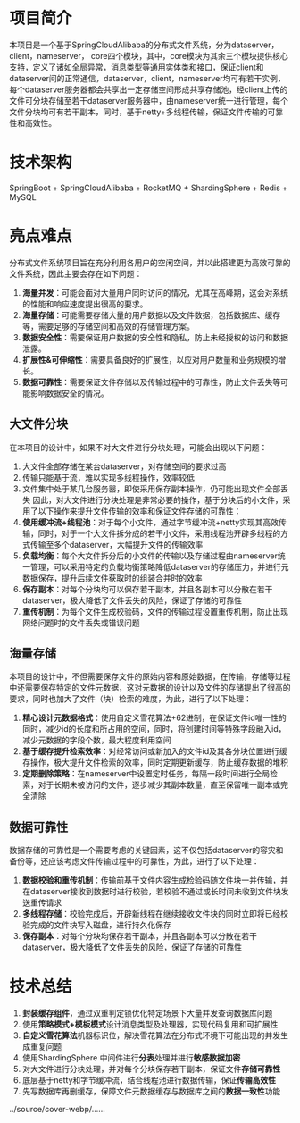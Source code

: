 # 项目简介
本项目是一个基于SpringCloudAlibaba的分布式文件系统，分为dataserver，client，nameserver， core四个模块，其中，core模块为其余三个模块提供核心支持，定义了诸如全局异常，消息类型等通用实体类和接口，保证client和dataserver间的正常通信，dataserver，client，nameserver均可有若干实例，每个dataserver服务器都会共享出一定存储空间形成共享存储池，经client上传的文件可分块存储至若干dataserver服务器中，由nameserver统一进行管理，每个文件分块均可有若干副本，同时，基于netty+多线程传输，保证文件传输的可靠性和高效性。
# 技术架构
SpringBoot + SpringCloudAlibaba + RocketMQ + ShardingSphere + Redis + MySQL 
# 亮点难点  
分布式文件系统项目旨在充分利用各用户的空闲空间，并以此搭建更为高效可靠的文件系统，因此主要会存在如下问题：
1. **海量并发**：可能会面对大量用户同时访问的情况，尤其在高峰期，这会对系统的性能和响应速度提出很高的要求。  
2. **海量存储**：可能需要存储大量的用户数据以及文件数据，包括数据库、缓存等，需要足够的存储空间和高效的存储管理方案。  
3. **数据安全性**：需要保证用户数据的安全性和隐私，防止未经授权的访问和数据泄露。  
4. **扩展性&可伸缩性**：需要具备良好的扩展性，以应对用户数量和业务规模的增长。 
5. **数据可靠性**：需要保证文件存储以及传输过程中的可靠性，防止文件丢失等可能影响数据安全的情况。
## 大文件分块
在本项目的设计中，如果不对大文件进行分块处理，可能会出现以下问题：
1. 大文件全部存储在某台dataserver，对存储空间的要求过高
2. 传输只能基于流，难以实现多线程操作，效率较低
3. 文件集中处于某几台服务器，即使采用保存副本操作，仍可能出现文件全部丢失
因此，对大文件进行分块处理是非常必要的操作，基于分块后的小文件，采用了以下操作来提升文件传输的效率和保证文件存储的可靠性：
1. **使用缓冲流+线程池**：对于每个小文件，通过字节缓冲流+netty实现其高效传输，同时，对于一个大文件拆分成的若干小文件，采用线程池开辟多线程的方式传输至多个dataserver，大幅提升文件的传输效率
2. **负载均衡**：每个大文件拆分后的小文件的传输以及存储过程由nameserver统一管理，可以采用特定的负载均衡策略降低dataserver的存储压力，并进行元数据保存，提升后续文件获取时的组装合并时的效率
3. **保存副本**：对每个分块均可以保存若干副本，并且各副本可以分散在若干dataserver，极大降低了文件丢失的风险，保证了存储的可靠性
4. **重传机制**：为每个文件生成校验码，文件的传输过程设置重传机制，防止出现网络问题时的文件丢失或错误问题
## 海量存储
本项目的设计中，不但需要保存文件的原始内容和原始数据，在传输，存储等过程中还需要保存特定的文件元数据，这对元数据的设计以及文件的存储提出了很高的要求，同时也加大了文件（块）检索的难度，为此，进行了以下处理：
1. **精心设计元数据格式**：使用自定义雪花算法+62进制，在保证文件id唯一性的同时，减少id的长度和所占用的空间，同时，将创建时间等特殊字段融入id，减少元数据的字段个数，最大程度利用空间
2. **基于缓存提升检索效率**：对经常访问或新加入的文件id及其各分块位置进行缓存操作，极大提升文件检索的效率，同时定期更新缓存，防止缓存数据的堆积
3. **定期删除策略**：在nameserver中设置定时任务，每隔一段时间进行全局检索，对于长期未被访问的文件，逐步减少其副本数量，直至保留唯一副本或完全清除
## 数据可靠性
数据存储的可靠性是一个需要考虑的关键因素，这不仅包括dataserver的容灾和备份等，还应该考虑文件传输过程中的可靠性，为此，进行了以下处理：
1. **数据校验和重传机制**：传输前基于文件内容生成检验码随文件块一并传输，并在dataserver接收到数据时进行校验，若校验不通过或长时间未收到文件块发送重传请求
2. **多线程存储**：校验完成后，开辟新线程在继续接收文件块的同时立即将已经校验完成的文件块写入磁盘，进行持久化保存
3. **保存副本**：对每个分块均保存若干副本，并且各副本可以分散在若干dataserver，极大降低了文件丢失的风险，保证了存储的可靠性
# 技术总结
1. **封装缓存组件**，通过双重判定锁优化特定场景下大量并发查询数据库问题
2. 使用**策略模式+模板模式**设计消息类型及处理器，实现代码复用和可扩展性
3. **自定义雪花算法**机器标识位，解决雪花算法在分布式环境下可能出现的并发生成重复问题
4. 使用ShardingSphere 中间件进行**分表**处理并进行**敏感数据加密**
5. 对大文件进行分块处理，并对每个分块保存若干副本，保证文件**存储可靠性**
6. 底层基于netty和字节缓冲流，结合线程池进行数据传输，保证**传输高效性**
7. 先写数据库再删缓存，保障文件元数据缓存与数据库之间的**数据一致性**功能



../source/cover-webp/......
